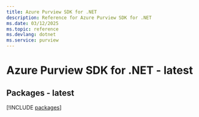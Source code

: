 ```yaml
---
title: Azure Purview SDK for .NET
description: Reference for Azure Purview SDK for .NET
ms.date: 03/12/2025
ms.topic: reference
ms.devlang: dotnet
ms.service: purview
---
```

# Azure Purview SDK for .NET - latest
## Packages - latest
[!INCLUDE [packages](purview-index.md)]